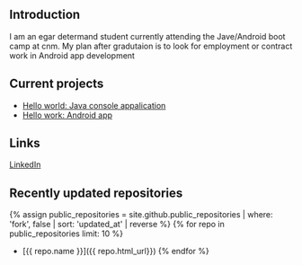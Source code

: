 ## Introduction

I am an egar determand student currently attending the Jave/Android boot camp at cnm.
 My plan after gradutaion is to look for employment or contract work in Android app development 
 
## Current projects 

* [Hello world: Java console appalication](https://github.com/Alex-Garber/deep-dive-hello-world)
* [Hello work: Android app](https://github.com/Alex-Garber/HelloWolrdpart2)

## Links
[LinkedIn](https://www.linkedin.com/in/alex-garber-a009281b4/)

## Recently updated repositories

{% assign public_repositories = site.github.public_repositories | where: 'fork', false | sort: 'updated_at' | reverse %}
{% for repo in public_repositories limit: 10 %}
* [{{ repo.name }}]({{ repo.html_url}})
{% endfor %}
